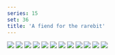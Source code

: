 ```yaml
---
series: 15
set: 36
title: 'A fiend for the rarebit'
---
```


![](../../../../assets/ribald-youth/part-36/pg420.jpg)
![](../../../../assets/ribald-youth/part-36/pg421.jpg)
![](../../../../assets/ribald-youth/part-36/pg422.jpg)
![](../../../../assets/ribald-youth/part-36/pg423.jpg)
![](../../../../assets/ribald-youth/part-36/pg424.jpg)
![](../../../../assets/ribald-youth/part-36/pg425.jpg)
![](../../../../assets/ribald-youth/part-36/pg426.jpg)
![](../../../../assets/ribald-youth/part-36/pg427.jpg)
![](../../../../assets/ribald-youth/part-36/pg428.jpg)
![](../../../../assets/ribald-youth/part-36/pg429.jpg)
![](../../../../assets/ribald-youth/part-36/pg430.jpg)
![](../../../../assets/ribald-youth/part-36/pg431.jpg)